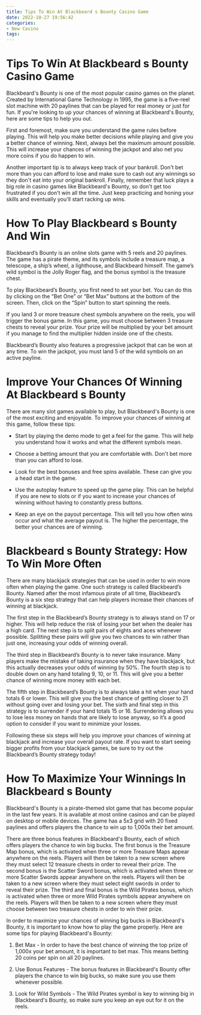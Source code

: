 ```yaml
---
title: Tips To Win At Blackbeard s Bounty Casino Game 
date: 2022-10-27 19:56:42
categories:
- New Casino
tags:
---
```



#  Tips To Win At Blackbeard s Bounty Casino Game 
<style>
.article { font-family: Arial, sans-serif; margin: 2em auto; }
.title { font-size: 3em; margin-bottom: 1em; }
</style>

Blackbeard's Bounty is one of the most popular casino games on the planet. Created by International Game Technology in 1995, the game is a five-reel slot machine with 20 paylines that can be played for real money or just for fun. If you're looking to up your chances of winning at Blackbeard's Bounty, here are some tips to help you out.

First and foremost, make sure you understand the game rules before playing. This will help you make better decisions while playing and give you a better chance of winning. Next, always bet the maximum amount possible. This will increase your chances of winning the jackpot and also net you more coins if you do happen to win.

Another important tip is to always keep track of your bankroll. Don't bet more than you can afford to lose and make sure to cash out any winnings so they don't eat into your original bankroll. Finally, remember that luck plays a big role in casino games like Blackbeard's Bounty, so don't get too frustrated if you don't win all the time. Just keep practicing and honing your skills and eventually you'll start racking up wins.

#  How To Play Blackbeard s Bounty And Win 

Blackbeard’s Bounty is an online slots game with 5 reels and 20 paylines. The game has a pirate theme, and its symbols include a treasure map, a telescope, a ship’s wheel, a lighthouse, and Blackbeard himself. The game’s wild symbol is the Jolly Roger flag, and the bonus symbol is the treasure chest.

To play Blackbeard’s Bounty, you first need to set your bet. You can do this by clicking on the “Bet One” or “Bet Max” buttons at the bottom of the screen. Then, click on the “Spin” button to start spinning the reels.

If you land 3 or more treasure chest symbols anywhere on the reels, you will trigger the bonus game. In this game, you must choose between 3 treasure chests to reveal your prize. Your prize will be multiplied by your bet amount if you manage to find the multiplier hidden inside one of the chests.

Blackbeard’s Bounty also features a progressive jackpot that can be won at any time. To win the jackpot, you must land 5 of the wild symbols on an active payline.

#  Improve Your Chances Of Winning At Blackbeard s Bounty 

There are many slot games available to play, but Blackbeard's Bounty is one of the most exciting and enjoyable. To improve your chances of winning at this game, follow these tips:

- Start by playing the demo mode to get a feel for the game. This will help you understand how it works and what the different symbols mean.

- Choose a betting amount that you are comfortable with. Don't bet more than you can afford to lose.

- Look for the best bonuses and free spins available. These can give you a head start in the game.

- Use the autoplay feature to speed up the game play. This can be helpful if you are new to slots or if you want to increase your chances of winning without having to constantly press buttons.

- Keep an eye on the payout percentage. This will tell you how often wins occur and what the average payout is. The higher the percentage, the better your chances are of winning.

#  Blackbeard s Bounty Strategy: How To Win More Often 

There are many blackjack strategies that can be used in order to win more often when playing the game. One such strategy is called Blackbeard’s Bounty. Named after the most infamous pirate of all time, Blackbeard’s Bounty is a six step strategy that can help players increase their chances of winning at blackjack.

The first step in the Blackbeard’s Bounty strategy is to always stand on 17 or higher. This will help reduce the risk of losing your bet when the dealer has a high card. The next step is to split pairs of eights and aces whenever possible. Splitting these pairs will give you two chances to win rather than just one, increasing your odds of winning overall.

The third step in Blackbeard’s Bounty is to never take insurance. Many players make the mistake of taking insurance when they have blackjack, but this actually decreases your odds of winning by 50%. The fourth step is to double down on any hand totaling 9, 10, or 11. This will give you a better chance of winning more money with each bet.

The fifth step in Blackbeard’s Bounty is to always take a hit when your hand totals 6 or lower. This will give you the best chance of getting closer to 21 without going over and losing your bet. The sixth and final step in this strategy is to surrender if your hand totals 15 or 16. Surrendering allows you to lose less money on hands that are likely to lose anyway, so it’s a good option to consider if you want to minimize your losses.

Following these six steps will help you improve your chances of winning at blackjack and increase your overall payout rate. If you want to start seeing bigger profits from your blackjack games, be sure to try out the Blackbeard’s Bounty strategy today!

#  How To Maximize Your Winnings In Blackbeard s Bounty

Blackbeard's Bounty is a pirate-themed slot game that has become popular in the last few years. It is available at most online casinos and can be played on desktop or mobile devices. The game has a 5x3 grid with 20 fixed paylines and offers players the chance to win up to 1,000x their bet amount.

There are three bonus features in Blackbeard's Bounty, each of which offers players the chance to win big bucks. The first bonus is the Treasure Map bonus, which is activated when three or more Treasure Maps appear anywhere on the reels. Players will then be taken to a new screen where they must select 12 treasure chests in order to reveal their prize. The second bonus is the Scatter Sword bonus, which is activated when three or more Scatter Swords appear anywhere on the reels. Players will then be taken to a new screen where they must select eight swords in order to reveal their prize. The third and final bonus is the Wild Pirates bonus, which is activated when three or more Wild Pirates symbols appear anywhere on the reels. Players will then be taken to a new screen where they must choose between two treasure chests in order to win their prize.

In order to maximize your chances of winning big bucks in Blackbeard's Bounty, it is important to know how to play the game properly. Here are some tips for playing Blackbeard's Bounty:

1) Bet Max - In order to have the best chance of winning the top prize of 1,000x your bet amount, it is important to bet max. This means betting 20 coins per spin on all 20 paylines.

2) Use Bonus Features - The bonus features in Blackbeard's Bounty offer players the chance to win big bucks, so make sure you use them whenever possible.

3) Look for Wild Symbols - The Wild Pirates symbol is key to winning big in Blackbeard's Bounty, so make sure you keep an eye out for it on the reels.
